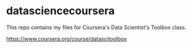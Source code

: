 datasciencecoursera
===================

This repo contains my files for Coursera's Data Scientist's Toolbox class.

https://www.coursera.org/course/datascitoolbox

